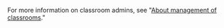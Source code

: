 For more information on classroom admins, see "[About management of classrooms](/education/manage-coursework-with-github-classroom/teach-with-github-classroom/manage-classrooms#about-management-of-classrooms)."
